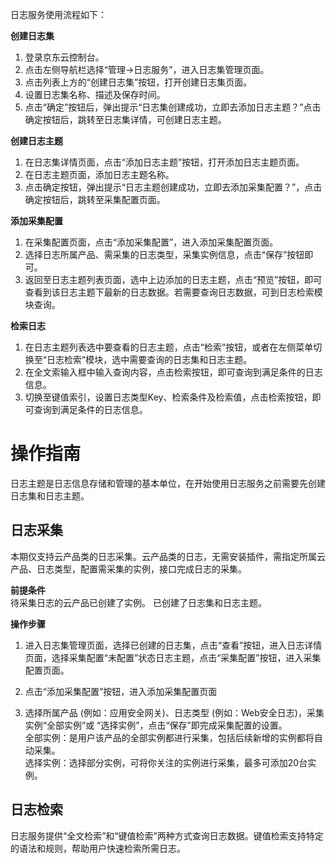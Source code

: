 日志服务使用流程如下：  

**创建日志集**
1.	登录京东云控制台。
2.	点击左侧导航栏选择“管理->日志服务”，进入日志集管理页面。
3.	点击列表上方的“创建日志集”按钮，打开创建日志集页面。
4.	设置日志集名称、描述及保存时间。
5.	点击“确定”按钮后，弹出提示“日志集创建成功，立即去添加日志主题？”点击确定按钮后，跳转至日志集详情，可创建日志主题。  

**创建日志主题**
1.	在日志集详情页面，点击“添加日志主题”按钮，打开添加日志主题页面。
2.	在日志主题页面，添加日志主题名称。
3.	点击确定按钮，弹出提示“日志主题创建成功，立即去添加采集配置？”，点击确定按钮后，跳转至采集配置页面。

**添加采集配置**
1.	在采集配置页面，点击“添加采集配置”，进入添加采集配置页面。
2.	选择日志所属产品、需采集的日志类型，采集实例信息，点击“保存”按钮即可。
3.	返回至日志主题列表页面，选中上边添加的日志主题，点击“预览”按钮，即可查看到该日志主题下最新的日志数据。若需要查询日志数据，可到日志检索模块查询。

**检索日志**
1.	在日志主题列表选中要查看的日志主题，点击“检索”按钮，或者在左侧菜单切换至“日志检索”模块，选中需要查询的日志集和日志主题。
2.	在全文索输入框中输入查询内容，点击检索按钮，即可查询到满足条件的日志信息。
3.	切换至键值索引，设置日志类型Key、检索条件及检索值，点击检索按钮，即可查询到满足条件的日志信息。  


# 操作指南
日志主题是日志信息存储和管理的基本单位，在开始使用日志服务之前需要先创建日志集和日志主题。  

## 日志采集  
本期仅支持云产品类的日志采集。云产品类的日志，无需安装插件，需指定所属云产品、日志类型，配置需采集的实例，接口完成日志的采集。  

**前提条件**   
待采集日志的云产品已创建了实例。  已创建了日志集和日志主题。

**操作步骤**
1.	进入日志集管理页面，选择已创建的日志集，点击“查看”按钮，进入日志详情页面，选择采集配置“未配置”状态日志主题，点击“采集配置”按钮，进入采集配置页面。

2.	点击“添加采集配置”按钮，进入添加采集配置页面

3.	选择所属产品 (例如：应用安全网关)、日志类型 (例如：Web安全日志)，采集实例“全部实例”或 “选择实例”，点击“保存”即完成采集配置的设置。  
全部实例：是用户该产品的全部实例都进行采集，包括后续新增的实例都将自动采集。  
选择实例：选择部分实例，可将你关注的实例进行采集，最多可添加20台实例。

## 日志检索  
日志服务提供“全文检索”和“键值检索”两种方式查询日志数据。键值检索支持特定的语法和规则，帮助用户快速检索所需日志。  
